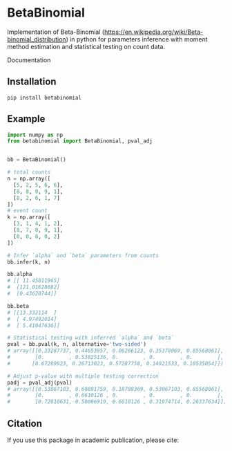 # BetaBinomial

Implementation of Beta-Binomial (https://en.wikipedia.org/wiki/Beta-binomial_distribution) in python for parameters inference with moment method estimation and statistical testing on count data.

Documentation

## Installation

```
pip install betabinomial
```

## Example

```python
import numpy as np
from betabinomial import BetaBinomial, pval_adj


bb = BetaBinomial()

# total counts
n = np.array([
  [5, 2, 5, 6, 6],
  [8, 8, 0, 9, 1],
  [8, 2, 6, 1, 7]
])
# event count
k = np.array([
  [3, 1, 4, 1, 2],
  [8, 7, 0, 9, 1],
  [0, 0, 0, 0, 2]
])

# Infer `alpha` and `beta` parameters from counts
bb.infer(k, n)

bb.alpha
# [[ 11.45811965]
#  [121.01628682]
#  [0.43620744]]

bb.beta
# [[13.332114  ]
#  [ 4.97492014]
#  [ 5.41047636]]

# Statistical testing with inferred `alpha` and `beta`
pval = bb.pval(k, n, alternative='two-sided')
# array([[0.33287737, 0.44653957, 0.06266123, 0.35378069, 0.85568061],
#        [0.        , 0.53825136, 0.        , 0.        , 0.        ],
#       [0.67209923, 0.26713023, 0.57287758, 0.14921533, 0.10535054]])

# Adjust p-value with multiple testing correction
padj = pval_adj(pval)
# array([[0.53067103, 0.60891759, 0.18798369, 0.53067103, 0.85568061],
#        [0.        , 0.6610126 , 0.        , 0.        , 0.        ],
#        [0.72010631, 0.50086919, 0.6610126 , 0.31974714, 0.26337634]])
```

## Citation

If you use this package in academic publication, please cite:
